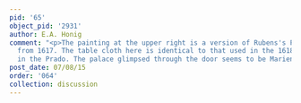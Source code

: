 ```yaml
---
pid: '65'
object_pid: '2931'
author: E.A. Honig
comment: "<p>The painting at the upper right is a version of Rubens's Pan and Ceres
  from 1617. The table cloth here is identical to that used in the 1618 Sense of Taste
  in the Prado. The palace glimpsed through the door seems to be Marienberg.</p>\n"
post_date: 07/08/15
order: '064'
collection: discussion
---
```

